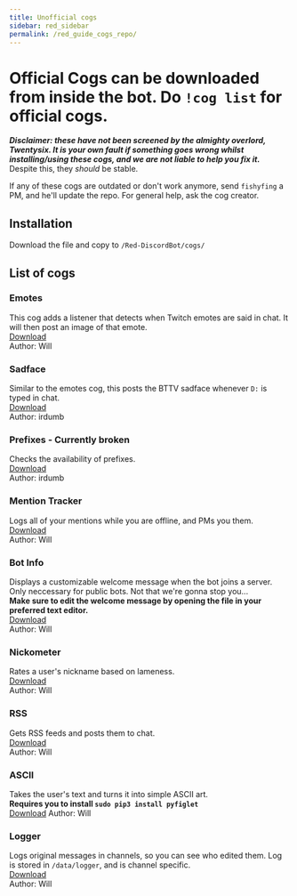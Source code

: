```yaml
---
title: Unofficial cogs
sidebar: red_sidebar
permalink: /red_guide_cogs_repo/
---
```


# Official Cogs can be downloaded from inside the bot. Do `!cog list` for official cogs.

***Disclaimer: these have not been screened by the almighty overlord, Twentysix. It is your own fault if something goes wrong whilst installing/using these cogs, and we are not liable to help you fix it.*** Despite this, they *should* be stable.

If any of these cogs are outdated or don't work anymore, send `fishyfing` a PM, and he'll update the repo. For general help, ask the cog creator.  

## Installation  

Download the file and copy to `/Red-DiscordBot/cogs/`

## List of cogs  

### Emotes  

This cog adds a listener that detects when Twitch emotes are said in chat. It will then post an image of that emote.  
[Download](https://cdn.discordapp.com/attachments/133251234164375552/171209731812229122/emotes.py)  
Author: Will

### Sadface  

Similar to the emotes cog, this posts the BTTV sadface whenever `D:` is typed in chat.  
[Download](https://cdn.discordapp.com/attachments/133251234164375552/171209522692489218/sadface.py)  
Author: irdumb

### Prefixes - Currently broken  

Checks the availability of prefixes.  
[Download](https://cdn.discordapp.com/attachments/133251234164375552/171209593773490177/prefixes.py)  
Author: irdumb

### Mention Tracker  

Logs all of your mentions while you are offline, and PMs you them.  
[Download](https://cdn.discordapp.com/attachments/133251234164375552/171209830902661120/mentiontracker.py)  
Author: Will

### Bot Info  

Displays a customizable welcome message when the bot joins a server. Only neccessary for public bots. Not that we're gonna stop you...  
**Make sure to edit the welcome message by opening the file in your preferred text editor.**  
[Download](https://cdn.discordapp.com/attachments/133251234164375552/171209888813416449/botinfo.py)  
Author: Will

### Nickometer

Rates a user's nickname based on lameness.  
[Download](https://cdn.discordapp.com/attachments/133251234164375552/171210269479927809/nickometer.py)  
Author: Will

### RSS

Gets RSS feeds and posts them to chat.  
[Download](https://cdn.discordapp.com/attachments/133251234164375552/171210487571283969/rss.py)  
Author: Will

### ASCII

Takes the user's text and turns it into simple ASCII art.  
**Requires you to install `sudo pip3 install pyfiglet`**  
[Download](https://cdn.discordapp.com/attachments/133251234164375552/171211952113057793/ascii.py)
Author: Will

### Logger

Logs original messages in channels, so you can see who edited them. Log is stored in `/data/logger`, and is channel specific.  
[Download](https://cdn.discordapp.com/attachments/133251234164375552/171213855857311745/logger.py)  
Author: Will